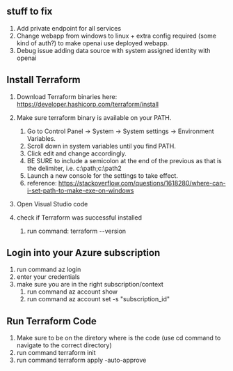 ## stuff to fix
1. Add private endpoint for all services 
2. Change webapp from windows to linux + extra config required (some kind of auth?) to make openai use deployed webapp.
3. Debug issue adding data source with system assigned identity with openai

## Install Terraform
1. Download Terraform binaries here: https://developer.hashicorp.com/terraform/install
2. Make sure terraform binary is available on your PATH.
    
    1. Go to Control Panel -> System -> System settings -> Environment Variables.
    2. Scroll down in system variables until you find PATH.
    3. Click edit and change accordingly.
    4. BE SURE to include a semicolon at the end of the previous as that is the delimiter, i.e. c:\path;c:\path2
    5. Launch a new console for the settings to take effect.
    6. reference: https://stackoverflow.com/questions/1618280/where-can-i-set-path-to-make-exe-on-windows
3. Open Visual Studio code
4. check if Terraform was successful installed
    1. run command: terraform --version

## Login into your Azure subscription
1. run command az login
2. enter your credentials
3. make sure you are in the right subscription/context
    1. run command az account show
    2. run command az account set -s "subscription_id"


## Run Terraform Code
1. Make sure to be on the diretory where is the code (use cd command to navigate to the correct directory)
2. run command terraform init
3. run command terraform apply -auto-approve
